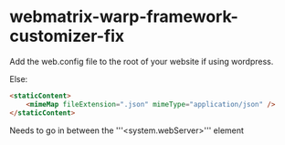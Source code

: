 # webmatrix-warp-framework-customizer-fix
Add the web.config file to the root of your website if using wordpress.

Else:


```html     
<staticContent>
    <mimeMap fileExtension=".json" mimeType="application/json" />
</staticContent>
```


Needs to go in between the '''<system.webServer>''' element


